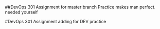 ##DevOps 301 Assignment for master branch
Practice makes man perfect. needed yourself

#DevOps 301 Assignment adding for DEV practice

